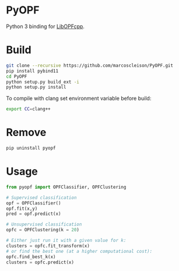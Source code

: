 # PyOPF
Python 3 binding for [LibOPFcpp](https://github.com/thierrypin/LibOPFcpp).

# Build
```bash
git clone --recursive https://github.com/marcoscleison/PyOPF.git
pip install pybind11
cd PyOPF
python setup.py build_ext -i
python setup.py install
```
To compile with clang set environment variable before build:
```bash
export CC=clang++
```

# Remove

```bash
pip uninstall pyopf
```


# Usage

```python
from pyopf import OPFClassifier, OPFClustering

# Supervised classification
opf = OPFClassifier()
opf.fit(x,y)
pred = opf.predict(x)

# Unsupervised classification
opfc = OPFClustering(k = 20)

# Either just run it with a given value for k:
clusters = opfc.fit_transform(x)
# or find the best one (at a higher computational cost):
opfc.find_best_k(x)
clusters = opfc.predict(x)



```
